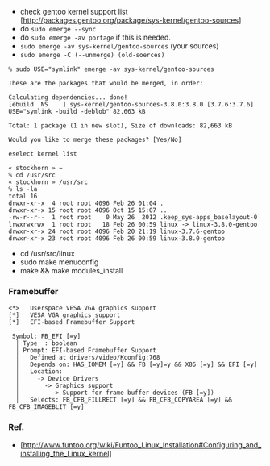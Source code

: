 

* check gentoo kernel support list [http://packages.gentoo.org/package/sys-kernel/gentoo-sources]
* do `sudo emerge --sync`
* do `sudo emerge -av portage` if this is needed.
* `sudo emerge -av sys-kernel/gentoo-sources` (your sources)
* `sudo emerge -C (--unmerge) (old-soerces)`

```
% sudo USE="symlink" emerge -av sys-kernel/gentoo-sources

These are the packages that would be merged, in order:

Calculating dependencies... done!
[ebuild  NS    ] sys-kernel/gentoo-sources-3.8.0:3.8.0 [3.7.6:3.7.6] USE="symlink -build -deblob" 82,663 kB

Total: 1 package (1 in new slot), Size of downloads: 82,663 kB

Would you like to merge these packages? [Yes/No]
```

```
eselect kernel list
```


```
« stockhorn » ~ 
% cd /usr/src 
« stockhorn » /usr/src 
% ls -la
total 16
drwxr-xr-x  4 root root 4096 Feb 26 01:04 .
drwxr-xr-x 15 root root 4096 Oct 15 15:07 ..
-rw-r--r--  1 root root    0 May 26  2012 .keep_sys-apps_baselayout-0
lrwxrwxrwx  1 root root   18 Feb 26 00:59 linux -> linux-3.8.0-gentoo
drwxr-xr-x 24 root root 4096 Feb 20 21:19 linux-3.7.6-gentoo
drwxr-xr-x 23 root root 4096 Feb 26 00:59 linux-3.8.0-gentoo
```

* cd /usr/src/linux
* sudo make menuconfig
* make && make modules_install


### Framebuffer


```
<*>   Userspace VESA VGA graphics support
[*]   VESA VGA graphics support
[*]   EFI-based Framebuffer Support
```

```
 Symbol: FB_EFI [=y]
  │ Type  : boolean
  │ Prompt: EFI-based Framebuffer Support
  │   Defined at drivers/video/Kconfig:768
  │   Depends on: HAS_IOMEM [=y] && FB [=y]=y && X86 [=y] && EFI [=y]
  │   Location:
  │     -> Device Drivers
  │       -> Graphics support
  │         -> Support for frame buffer devices (FB [=y])
  │   Selects: FB_CFB_FILLRECT [=y] && FB_CFB_COPYAREA [=y] && FB_CFB_IMAGEBLIT [=y]

```

### Ref.

* [http://www.funtoo.org/wiki/Funtoo_Linux_Installation#Configuring_and_installing_the_Linux_kernel]

